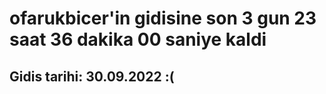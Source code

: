 # ofarukbicer'in gidisine son 3 gun 23 saat 36 dakika 00 saniye kaldi

## Gidis tarihi: 30.09.2022 :(